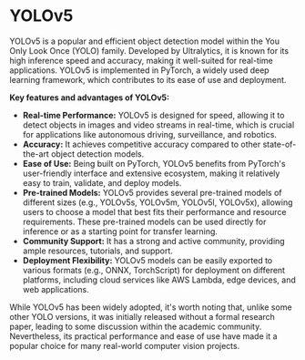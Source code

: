 # YOLOv5

YOLOv5 is a popular and efficient object detection model within the You Only Look Once (YOLO) family. Developed by Ultralytics, it is known for its high inference speed and accuracy, making it well-suited for real-time applications. YOLOv5 is implemented in PyTorch, a widely used deep learning framework, which contributes to its ease of use and deployment.

**Key features and advantages of YOLOv5:**

*   **Real-time Performance:** YOLOv5 is designed for speed, allowing it to detect objects in images and video streams in real-time, which is crucial for applications like autonomous driving, surveillance, and robotics.
*   **Accuracy:** It achieves competitive accuracy compared to other state-of-the-art object detection models.
*   **Ease of Use:** Being built on PyTorch, YOLOv5 benefits from PyTorch's user-friendly interface and extensive ecosystem, making it relatively easy to train, validate, and deploy models.
*   **Pre-trained Models:** YOLOv5 provides several pre-trained models of different sizes (e.g., YOLOv5s, YOLOv5m, YOLOv5l, YOLOv5x), allowing users to choose a model that best fits their performance and resource requirements. These pre-trained models can be used directly for inference or as a starting point for transfer learning.
*   **Community Support:** It has a strong and active community, providing ample resources, tutorials, and support.
*   **Deployment Flexibility:** YOLOv5 models can be easily exported to various formats (e.g., ONNX, TorchScript) for deployment on different platforms, including cloud services like AWS Lambda, edge devices, and web applications.

While YOLOv5 has been widely adopted, it's worth noting that, unlike some other YOLO versions, it was initially released without a formal research paper, leading to some discussion within the academic community. Nevertheless, its practical performance and ease of use have made it a popular choice for many real-world computer vision projects.

